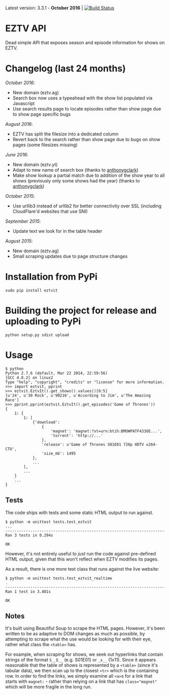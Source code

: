 Latest version: 3.3.1 - **October 2016** | [![Build Status](https://travis-ci.org/jaysh/eztvit-python.svg?branch=master)](https://travis-ci.org/jaysh/eztvit-python)

EZTV API
=============

Dead simple API that exposes season and episode information for shows on EZTV.

Changelog (last 24 months)
=============

*October 2016*:
- New domain (eztv.ag)
- Search box now uses a typeahead with the show list populated via Javascript
- Use search results page to locate episodes rather than show page due to show page specific bugs

*August 2016*:
- EZTV has split the filesize into a dedicated column
- Revert back to the search rather than show page due to bugs on show pages (some filesizes missing)

*June 2016*:
- New domain (eztv.yt)
- Adapt to new name of search box (thanks to [anthonygclark](https://github.com/anthonygclark))
- Make show lookup a partial match due to addition of the show year to all shows (previously only some shows had the year) (thanks to [anthonygclark](https://github.com/anthonygclark))

*October 2015*:
- Use urllib3 instead of urllib2 for better connectivity over SSL (including CloudFlare'd websites that use SNI)

*September 2015*:
- Update text we look for in the table header

*August 2015*:
- New domain (eztv.ag)
- Small scraping updates due to page structure changes

# Installation from PyPi

    sudo pip install eztvit

# Building the project for release and uploading to PyPi

    python setup.py sdist upload

# Usage 

    $ python
    Python 2.7.6 (default, Mar 22 2014, 22:59:56) 
    [GCC 4.8.2] on linux2
    Type "help", "copyright", "credits" or "license" for more information.
    >>> import eztvit, pprint
    >>> eztvit.EztvIt().get_shows().values()[0:5]
    [u'24', u'30 Rock', u'90210', u'According to Jim', u'The Amazing Race']
    >>> pprint.pprint(eztvit.EztvIt().get_episodes('Game of Thrones'))
    {
        1: {
            1: [
                {'download':
                    {
                        'magnet': 'magnet:?xt=urn:btih:BMUWPATF433OE...',
                        'torrent': 'http://...'
                    },
                    'release': u'Game of Thrones S01E01 720p HDTV x264-CTU',
                    'size_mb': 1495
                },
                ...
            ],
            ...
        }
        ...
    }

## Tests

The code ships with tests and some static HTML output to run against.

    $ python -m unittest tests.test_eztvit
    ...
    ----------------------------------------------------------------------
    Ran 3 tests in 0.294s

    OK

However, it's not entirely useful to *just* run the code against pre-defined HTML output, given that this won't reflect when EZTV modifies its pages.

As a result, there is one more test class that runs against the live website:

    $ python -m unittest tests.test_eztvit_realtime
    .
    ----------------------------------------------------------------------
    Ran 1 test in 3.481s

    OK

## Notes

It's built using Beautiful Soup to scrape the HTML pages. However, it's been written to be as adaptive to DOM changes as much as possible, by attempting to scrape what the use would be looking for with their eye, rather what class the `<table>` has.

For example, when scraping for shows, we seek out hyperlinks that contain strings of the format `S__E__` (e.g. S01E01) or `_x__` (1x11). Since it appears reasonable that the table of shows is represented by a `<table>` (since it's tabular data), we then scan up to the closest `<tr>` which is the containing row. In order to find the links, we simply examine all `<a>`s for a link that starts with `magnet:` - rather than relying on a link that has `class="magnet"` which will be more fragile in the long run.
